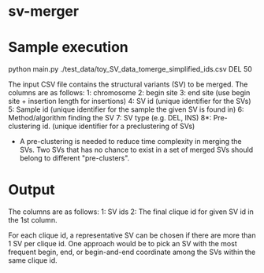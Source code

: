 # sv-merger

# Sample execution
python main.py ./test_data/toy_SV_data_tomerge_simplified_ids.csv DEL 50

The input CSV file contains the structural variants (SV) to be merged.
The columns are as follows: 
1: chromosome
2: begin site
3: end site (use begin site + insertion length for insertions)
4: SV id (unique identifier for the SVs)
5: Sample id (unique identifier for the sample the given SV is found in)
6: Method/algorithm finding the SV
7: SV type (e.g. DEL, INS)
8*: Pre-clustering id. (unique identifier for a preclustering of SVs)

* A pre-clustering is needed to reduce time complexity in merging the SVs. Two SVs that has no chance to exist in a set of merged SVs should belong to different "pre-clusters". 

# Output 

The columns are as follows:
1: SV ids
2: The final clique id for given SV id in the 1st column.

For each clique id, a representative SV can be chosen if there are more than 1 SV per clique id. One approach would be to pick an SV with the most frequent begin, end, or begin-and-end coordinate among the SVs within the same clique id.
